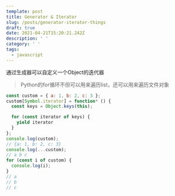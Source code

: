 ```yaml
---
template: post
title: Generator & Iterator
slug: /posts/generator-iterator-things
draft: true
date: 2021-04-21T15:20:21.242Z
description: ' '
category: ' '
tags:
  - javascript
---
```

通过生成器可以自定义一个Object的迭代器

> Python的for循环不但可以用来遍历list，还可以用来遍历文件对象
```javascript
const custom = { a: 1, b: 2, c: 3 };
custom[Symbol.iterator] = function* () {
  const keys = Object.keys(this);

  for (const iterator of keys) {
    yield iterator
  }
};
console.log(custom);
// {a: 1, b: 2, c: 3}
console.log(...custom);
// a b c
for (const i of custom) {
  console.log(i);
}
// a
// b
// c
```
